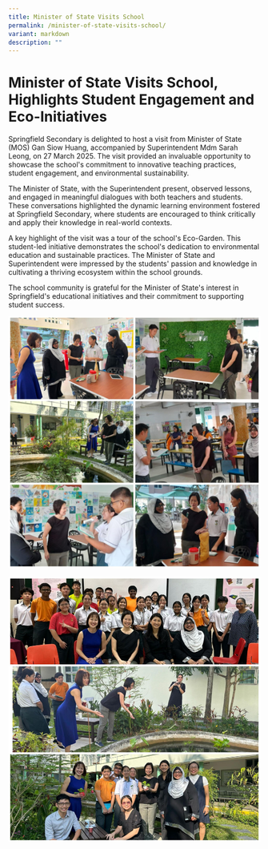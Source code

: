 ```yaml
---
title: Minister of State Visits School
permalink: /minister-of-state-visits-school/
variant: markdown
description: ""
---
```

# **Minister of State Visits School, Highlights Student Engagement and Eco-Initiatives**

Springfield Secondary is delighted to host a visit from Minister of State (MOS) Gan Siow Huang, accompanied by Superintendent Mdm Sarah Leong, on 27 March 2025. The visit provided an invaluable opportunity to showcase the school's commitment to innovative teaching practices, student engagement, and environmental sustainability.
 
The Minister of State, with the Superintendent present, observed lessons, and engaged in meaningful dialogues with both teachers and students. These conversations highlighted the dynamic learning environment fostered at Springfield Secondary, where students are encouraged to think critically and apply their knowledge in real-world contexts.
 
A key highlight of the visit was a tour of the school's Eco-Garden. This student-led initiative demonstrates the school's dedication to environmental education and sustainable practices. The Minister of State and Superintendent were impressed by the students' passion and knowledge in cultivating a thriving ecosystem within the school grounds.
 
The school community is grateful for the Minister of State's interest in Springfield's educational initiatives and their commitment to supporting student success.

![](/images/minCol1.jpg)

![](/images/minCol2.jpg)
